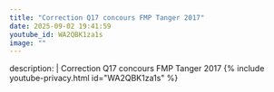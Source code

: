 ```yaml
---
title: "Correction Q17 concours FMP Tanger 2017"
date: 2025-09-02 19:41:59 
youtube_id: WA2QBK1za1s
image: ""
---
```

description: |
  Correction Q17 concours FMP Tanger 2017
{% include youtube-privacy.html id="WA2QBK1za1s" %}
